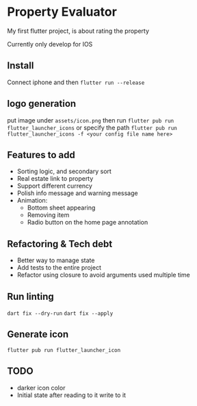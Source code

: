 # Property Evaluator

My first flutter project, is about rating the property

Currently only develop for IOS

## Install
Connect iphone and then
`flutter run --release`

## logo generation 
put image under `assets/icon.png` then run
`flutter pub run flutter_launcher_icons`
or specify the path
`flutter pub run flutter_launcher_icons -f <your config file name here>`
## Features to add
- Sorting logic, and secondary sort
- Real estate link to property
- Support different currency
- Polish info message and warning message
- Animation:
  - Bottom sheet appearing
  - Removing item
  - Radio button on the home page annotation

## Refactoring & Tech debt
- Better way to manage state
- Add tests to the entire project
- Refactor using closure to avoid arguments used multiple time

## Run linting
`dart fix --dry-run`
`dart fix --apply`

## Generate icon
`flutter pub run flutter_launcher_icon`

## TODO
- darker icon color
- Initial state after reading to it write to it